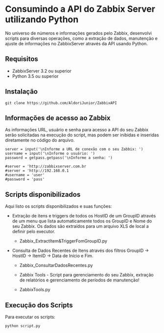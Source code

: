 # Consumindo a API do Zabbix Server utilizando Python

No universo de números e informações gerados pelo Zabbix, desenvolvi scripts para diversas operações, como a extração de dados, manutenção e ajuste de informações no ZabbixServer através da API usando Python.

## Requisitos

- ZabbixServer 3.2 ou superior
- Python 3.5 ou superior

## Instalação
```
git clone https://github.com/AldoriJunior/ZabbixAPI
```

## Informações de acesso ao Zabbix

As informações URL, usuário e senha para acesso a API do seu Zabbix serão solicitadas na execução do script, mas podem ser inibidas e inseridas diretamente no código do arquivo.
```
server = input('\nInforme a URL de conexão com o seu Zabbix: ')
username = input('\nInforme o usuário: ')
password = getpass.getpass('\nInforme a senha: ')

#server = 'http://zabbixserver.com.br
#server = 'http://192.168.0.1
#username = 'user'
#password = 'pass'
```

## Scripts disponibilizados

Aqui listo os scripts disponibilizados e suas funções:

- Extração de itens e triggers de todos os HostID de um GroupID através de um menu que lista automaticamente todos os GroupID e Nome do seu Zabbix. Os dados são extraídos para um arquivo XLS de local a definir pelo executor.

  - Zabbix_ExtractItem&TriggerFomGroupID.py

- Consulta de Dados Recentes de Itens através dos filtros GroupID -> HostID -> ItemID -> Data de Início e Fim.

  - Zabbix_ConsultarDadosRecentes.py
  
  - Zabbix Tools - Script para gerenciamento do seu Zabbix, extração de relatórios e gerenciamento de períodos de manutenção!

  - ZabbixTools.py

## Execução dos Scripts

Para executar os scripts:
```
python script.py
```
